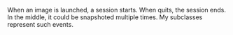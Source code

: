 When an image is launched, a session starts. When quits, the session ends. In the middle, it could be snapshoted multiple times. My subclasses represent such events.